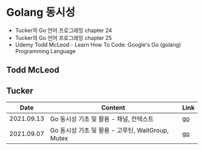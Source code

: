 # Golang 동시성

- Tucker의 Go 언어 프로그래밍 chapter 24
- Tucker의 Go 언어 프로그래밍 chapter 25
- Udemy Todd McLeod - Learn How To Code: Google's Go (golang) Programming Language

## Todd McLeod



## Tucker

| Date       | Content                                           | Link                                                         |
| ---------- | ------------------------------------------------- | ------------------------------------------------------------ |
| 2021.09.13 | Go 동시성 기초 및 활용 - 채널, 컨텍스트           | [go](https://github.com/jinsuSang/golang-concurrency/blob/main/tucker-channel-context.md) |
| 2021.09.07 | Go 동시성 기초 및 활용 - 고루틴, WaitGroup, Mutex | [go](https://github.com/jinsuSang/golang-concurrency/blob/main/tucker-goroutine.md) |



